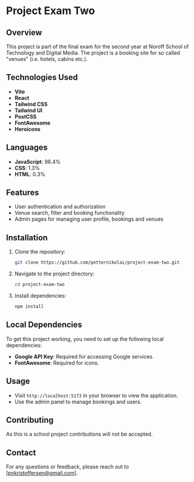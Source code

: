 # Project Exam Two

## Overview
This project is part of the final exam for the second year at Noroff School of Technology and Digital Media. The project is a booking site for so called "venues" (i.e. hotels, cabins etc.).

## Technologies Used
- **Vite**
- **React**
- **Tailwind CSS**
- **Tailwind UI**
- **PostCSS**
- **FontAwesome**
- **Heroicons**

## Languages
- **JavaScript**: 98.4%
- **CSS**: 1.3%
- **HTML**: 0.3%

## Features
- User authentication and authorization
- Venue search, filter and booking functionality
- Admin pages for managing user profile, bookings and venues

## Installation
1. Clone the repository:
    ```bash
    git clone https://github.com/petternikolai/project-exam-two.git
    ```
2. Navigate to the project directory:
    ```bash
    cd project-exam-two
    ```
3. Install dependencies:
    ```bash
    npm install
    ```

## Local Dependencies
To get this project working, you need to set up the following local dependencies:
- **Google API Key**: Required for accessing Google services.
- **FontAwesome**: Required for icons.

## Usage
- Visit `http://localhost:5173` in your browser to view the application.
- Use the admin panel to manage bookings and users.

## Contributing
As this is a school project contributions will not be accepted. 

## Contact
For any questions or feedback, please reach out to [pnkristoffersen@gmail.com].
